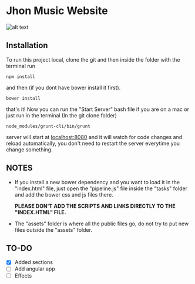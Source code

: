 Jhon Music Website
==

![alt text](https://gitlab.com/Renew/Jhon-music/badges/master/build.svg)

## Installation

To run this project local, clone the git and then inside the folder with the terminal run  

```
npm install
```

and then (if you dont have bower install it first).

```
bower install
```

that's it! Now you can run the "Start Server" bash file if you are on a mac or just run in the terminal (In the git clone folder)

```
node_modules/grunt-cli/bin/grunt
```

server will start at [localhost:8080][] and it will watch for code changes and reload automatically, you don't need to restart the server everytime you change something.

## NOTES
* If you install a new bower dependency and you want to load it in the "index.html" file, just open the "pipeline.js" file inside the "tasks" folder and add the bower css and js files there.

	**PLEASE DON'T ADD THE SCRIPTS AND LINKS DIRECTLY TO THE "INDEX.HTML" FILE.**


* The "assets" folder is where all the public files go, do not try to put new files outside the "assets" folder.

## TO-DO

- [x] Added sections
- [ ] Add angular app
- [ ] Effects

[localhost:8080]: http://localhost:8080/